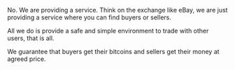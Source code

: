 No. We are providing a service. Think on the exchange like eBay, we are just providing a service where you can find buyers or sellers.

All we do is provide a safe and simple environment to trade with other users, that is all.

We guarantee that buyers get their bitcoins and sellers get their money at agreed price.
